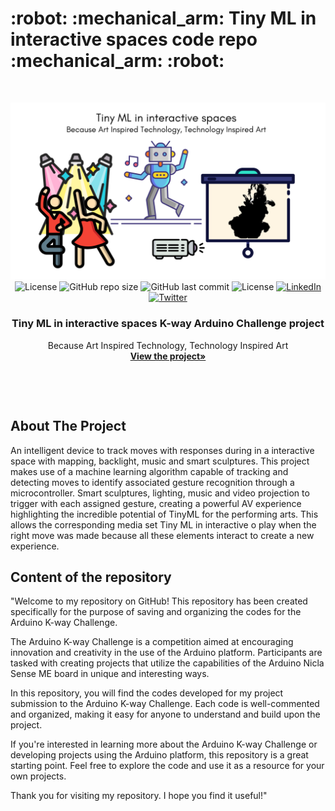 <!--#     The TensorFlow Microcontroller Challenge    -->
   <h1>:robot: :mechanical_arm: Tiny ML in interactive spaces code repo :mechanical_arm: :robot:</h1>

<!-- PROJECT LOGO -->
<br />
<p align="center">
  <a href="https://projecthub.arduino.cc/projects/">
    <img src="assets/intro.png" alt="Logo" width="720">
  </a>
  <br />

  <img src="https://img.shields.io/github/languages/top/fullmakeralchemist/k_way_challenge_repo?style=for-the-badge" alt="License" height="25">
  <img src="https://img.shields.io/github/repo-size/fullmakeralchemist/k_way_challenge_repo?style=for-the-badge" alt="GitHub repo size" height="25">
  <img src="https://img.shields.io/github/last-commit/fullmakeralchemist/k_way_challenge_repo?style=for-the-badge" alt="GitHub last commit" height="25">
  <img src="https://img.shields.io/github/license/fullmakeralchemist/k_way_challenge_repo?style=for-the-badge" alt="License" height="25">

  <a href="https://www.linkedin.com/in/fullmakeralchemist/">
    <img src="https://img.shields.io/badge/-LinkedIn-black.svg?style=for-the-badge&logo=linkedin&colorB=555" alt="LinkedIn" height="25">
  </a>
  <a href="https://projecthub.arduino.cc/projects/">
    <img src="https://img.shields.io/badge/Arduino-Arduino%20Project%20Hub-blue" alt="Twitter" height="25">
  </a>
   <h3 align="center">Tiny ML in interactive spaces K-way Arduino Challenge project</h3>
  <p align="center">
    Because Art Inspired Technology, Technology Inspired Art
    <br />
    <a href="https://projecthub.arduino.cc/projects/"><strong>View the project»</strong></a>
    <br />
  </p>
  <p align="center">
  <a href="https://projecthub.arduino.cc/projects/">
  </a>
  </p>
  <br />
</p>
<br />

<!-- ABOUT THE PROJECT -->
## About The Project

<!-- [![Tiny ML in Mapping Dance](https://i9.ytimg.com/vi/3YUVTDTo-Zk/mq1.jpg?sqp=CNTs2IcG&rs=AOn4CLBiPsvQ2bGNVZvn_j-nJXj8d81hLA)](https://www.youtube.com/watch?v=3YUVTDTo-Zk) -->


An intelligent device to track moves with responses during in a interactive space with mapping, backlight, music and smart sculptures. This project makes use of a machine learning algorithm capable of tracking and detecting moves to identify associated gesture recognition through a microcontroller. Smart sculptures, lighting, music and video projection to trigger with each assigned gesture, creating a powerful AV experience highlighting the incredible potential of TinyML for the performing arts. This allows the corresponding media set Tiny ML in interactive o play when the right move was made because all these elements interact to create a new experience. 

<!-- Content of the repository -->
## Content of the repository

"Welcome to my repository on GitHub! This repository has been created specifically for the purpose of saving and organizing the codes for the Arduino K-way Challenge.

The Arduino K-way Challenge is a competition aimed at encouraging innovation and creativity in the use of the Arduino platform. Participants are tasked with creating projects that utilize the capabilities of the Arduino Nicla Sense ME board in unique and interesting ways.

In this repository, you will find the codes developed for my project submission to the Arduino K-way Challenge. Each code is well-commented and organized, making it easy for anyone to understand and build upon the project.

If you're interested in learning more about the Arduino K-way Challenge or developing projects using the Arduino platform, this repository is a great starting point. Feel free to explore the code and use it as a resource for your own projects.

Thank you for visiting my repository. I hope you find it useful!"